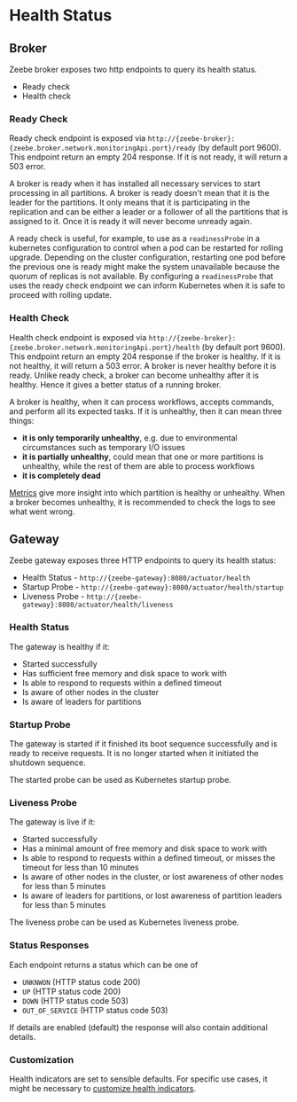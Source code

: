 # Health Status

## Broker
Zeebe broker exposes two http endpoints to query its health status.
* Ready check
* Health check

### Ready Check
Ready check endpoint is exposed via `http://{zeebe-broker}:{zeebe.broker.network.monitoringApi.port}/ready` (by default port 9600).
This endpoint return an empty 204 response. If it is not ready, it will return a 503 error.

A broker is ready when it has installed all necessary services to start processing in all partitions.
A broker is ready doesn't mean that it is the leader for the partitions.
It only means that it is participating in the replication and can be either a leader or a follower of all the partitions that is assigned to it.
Once it is ready it will never become unready again.

A ready check is useful, for example, to use as a `readinessProbe` in a kubernetes configuration to control when a pod can be restarted for rolling upgrade.
Depending on the cluster configuration, restarting one pod before the previous one is ready might make the system unavailable because the quorum of replicas is not available.
By configuring a `readinessProbe` that uses the ready check endpoint we can inform Kubernetes when it is safe to proceed with rolling update.

### Health Check
Health check endpoint is exposed via `http://{zeebe-broker}:{zeebe.broker.network.monitoringApi.port}/health` (by default port 9600).
This endpoint return an empty 204 response if the broker is healthy. If it is not healthy, it will return a 503 error.
A broker is never healthy before it is ready.
Unlike ready check, a broker can become unhealthy after it is healthy.
Hence it gives a better status of a running broker.

A broker is healthy, when it can process workflows, accepts commands, and perform all its expected tasks.
If it is unhealthy, then it can mean three things:
 * **it is only temporarily unhealthy**, e.g. due to environmental circumstances such as temporary I/O issues
 * **it is partially unhealthy**, could mean that one or more partitions is unhealthy, while the rest of them are able to process workflows
 * **it is completely dead**

[Metrics](/operations/metrics.html) give more insight into which partition is healthy or unhealthy.
When a broker becomes unhealthy, it is recommended to check the logs to see what went wrong.


## Gateway

Zeebe gateway exposes three HTTP endpoints to query its health status:

* Health Status - `http://{zeebe-gateway}:8080/actuator/health`
* Startup Probe - `http://{zeebe-gateway}:8080/actuator/health/startup`
* Liveness Probe - `http://{zeebe-gateway}:8080/actuator/health/liveness`

### Health Status

The gateway is healthy if it:
 * Started successfully
 * Has sufficient free memory and disk space to work with
 * Is able to respond to requests within a defined timeout
 * Is aware of other nodes in the cluster
 * Is aware of leaders for partitions

### Startup Probe

The gateway is started if it finished its boot sequence successfully and is ready to receive requests. It is no longer started when it initiated the shutdown sequence.

The started probe can be used as Kubernetes startup probe.

### Liveness Probe

The gateway is live if it:
* Started successfully
* Has a minimal amount of free memory and disk space to work with
* Is able to respond to requests within a defined timeout, or misses the timeout for less than 10 minutes
* Is aware of other nodes in the cluster, or lost awareness of other nodes for less than 5 minutes
* Is aware of leaders for partitions, or lost awareness of partition leaders for less than 5 minutes

The liveness probe can be used as Kubernetes liveness probe.

### Status Responses
Each endpoint returns a status which can be one of
* `UNKNWON` (HTTP status code 200)
* `UP` (HTTP status code 200)
* `DOWN` (HTTP status code 503)
* `OUT_OF_SERVICE` (HTTP status code 503)

If details are enabled (default) the response will also contain additional details.

### Customization
Health indicators are set to sensible defaults. For specific use cases, it might be necessary to [customize health indicators](/appendix/gateway-health-probes.md).
